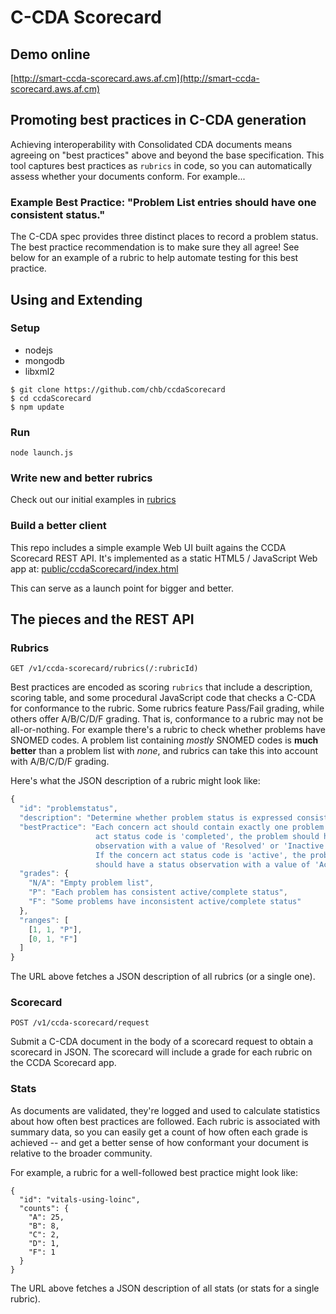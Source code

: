 # C-CDA Scorecard

## Demo online
[http://smart-ccda-scorecard.aws.af.cm](http://smart-ccda-scorecard.aws.af.cm)

## Promoting best practices in C-CDA generation

Achieving interoperability with Consolidated CDA documents means agreeing
on "best practices" above and beyond the base specification.  This tool captures
best practices as `rubrics` in code, so you can automatically assess whether
your documents conform.  For example...

### Example Best Practice: "Problem List entries should have one consistent status."

The C-CDA spec provides three distinct places to record a problem status.  The
best practice recommendation is to make sure they all agree!  See below for an
example of a rubric to help automate testing for this best practice.

## Using and Extending

### Setup
* nodejs 
* mongodb
* libxml2

```
$ git clone https://github.com/chb/ccdaScorecard
$ cd ccdaScorecard
$ npm update
```

### Run
`node launch.js`

### Write new and better rubrics
Check out our initial examples in [rubrics](ccdaScorecard/tree/master/rubrics)

### Build a better client
This repo includes a simple example Web UI built agains the CCDA Scorecard REST API.
It's implemented as a static HTML5 / JavaScript Web app at:
[public/ccdaScorecard/index.html](ccdaScorecard/tree/master/public/ccdaScorecard/index.html)

This can serve as a launch point for bigger and better.


## The pieces and the REST API

### Rubrics
`GET /v1/ccda-scorecard/rubrics(/:rubricId)`

Best practices are encoded as scoring `rubrics` that include a description,
scoring table, and some procedural JavaScript code that checks a C-CDA for
conformance to the rubric.  Some rubrics feature Pass/Fail grading, while
others offer A/B/C/D/F grading.  That is, conformance to a rubric may not be
all-or-nothing.  For example there's a rubric to check whether problems have
SNOMED codes.  A problem list containing *mostly* SNOMED codes is **much better**
than a problem list with *none*, and rubrics can take this into account
with A/B/C/D/F grading.

Here's what the JSON description of a rubric might look like:

```js
{
  "id": "problemstatus",
  "description": "Determine whether problem status is expressed consistently",
  "bestPractice": "Each concern act should contain exactly one problem.  If the concern\
                   act status code is 'completed', the problem should have a status\
                   observation with a value of 'Resolved' or 'Inactive'.\
                   If the concern act status code is 'active', the problem\
                   should have a status observation with a value of 'Active'.",
  "grades": {
    "N/A": "Empty problem list",
    "P": "Each problem has consistent active/complete status",
    "F": "Some problems have inconsistent active/complete status"
  },
  "ranges": [
    [1, 1, "P"],
    [0, 1, "F"]
  ]
}
```

The URL above fetches a JSON description of all rubrics (or a single one).

### Scorecard
`POST /v1/ccda-scorecard/request`

Submit a C-CDA document in the body of a scorecard request to obtain a
scorecard in JSON. The scorecard will include a grade for each rubric
on the CCDA Scorecard app.

### Stats

As documents are validated, they're logged and used to calculate statistics
about how often best practices are followed.  Each rubric is associated with
summary data, so you can easily get a count of how often each grade is achieved
-- and get a better sense of how conformant your document is relative to the
broader community.

For example, a rubric for a well-followed best practice might look like:

```
{
  "id": "vitals-using-loinc",
  "counts": {
    "A": 25,
    "B": 8,
    "C": 2,
    "D": 1,
    "F": 1
  }
}
```

The URL above fetches a JSON description of all stats (or stats for a single rubric).
